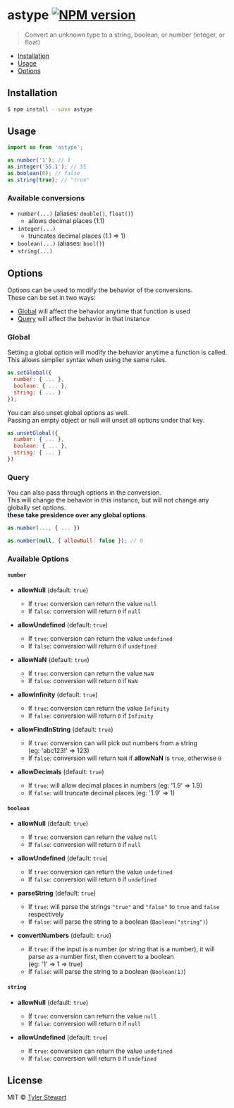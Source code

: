 # astype [![NPM version][npm-image]][npm-url]
> Convert an unknown type to a string, boolean, or number (integer, or float)

* [Installation](#installation)
* [Usage](#usage)
* [Options](#options)

## Installation

```sh
$ npm install --save astype
```

## Usage

```js
import as from 'astype';

as.number('1'); // 1
as.integer('55.1'); // 55
as.boolean(0); // false
as.string(true); // "true"
```

### Available conversions

* `number(...)` (aliases: `double()`, `float()`)
  * allows decimal places (1.1)
* `integer(...)`
  * truncates decimal places (1.1 => 1)
* `boolean(...)` (aliases: `bool()`)
* `string(...)`

## Options

Options can be used to modify the behavior of the conversions.  
These can be set in two ways:

* [Global](#global) will affect the behavior anytime that function is used
* [Query](#query) will affect the behavior in that instance

### Global

Setting a global option will modify the behavior anytime a function is called.  
This allows simplier syntax when using the same rules.

```js
as.setGlobal({
  number: { ... },
  boolean: { ... },
  string: { ... }
});
```

You can also unset global options as well.  
Passing an empty object or null will unset all options under that key.

```js
as.unsetGlobal({
  number: { ... },
  boolean: { ... },
  string: { ... }
})
```

### Query

You can also pass through options in the conversion.  
This will change the behavior in this instance, but will not change any globally set options.  
**these take presidence over any global options**.

```js
as.number(..., { ... })
```

```js
as.number(null, { allowNull: false }); // 0
```

### Available Options

#### `number`
* **allowNull** (default: `true`)
  * If `true`: conversion can return the value `null`
  * If `false`: conversion will return `0` if `null`


* **allowUndefined** (default: `true`)
  * If `true`: conversion can return the value `undefined`
  * If `false`: conversion will return `0` if `undefined`


* **allowNaN** (default: `true`)
  * If `true`: conversion can return the value `NaN`
  * If `false`: conversion will return `0` if `NaN`


* **allowInfinity** (default: `true`)
  * If `true`: conversion can return the value `Infinity`
  * If `false`: conversion will return `0` if `Infinity`


* **allowFindInString** (default: `true`)
  * If `true`: conversion can will pick out numbers from a string  
  (eg: 'abc123!' => 123)
  * If `false`: conversion will return `NaN` if **allowNaN** is `true`,
  otherwise `0`

* **allowDecimals** (default: `true`)
  * If `true`: will allow decimal places in numbers
  (eg: '1.9' => 1.9)
  * If `false`: will truncate decimal places
  (eg: '1.9' => 1)

#### `boolean`
* **allowNull** (default: `true`)
  * If `true`: conversion can return the value `null`
  * If `false`: conversion will return `0` if `null`


* **allowUndefined** (default: `true`)
  * If `true`: conversion can return the value `undefined`
  * If `false`: conversion will return `0` if `undefined`


* **parseString** (default: `true`)
  * If `true`: will parse the strings `"true"` and `"false"` to `true`
  and `false` respectively
  * If `false`: will parse the string to a boolean (`Boolean("string")`)


* **convertNumbers** (default: `true`)
  * If `true`: if the input is a number (or string that is a number),
  it will parse as a number first, then convert to a boolean  
  (eg: '1' => 1 => true)
  * If `false`: will parse the string to a boolean (`Boolean(1)`)

#### `string`
* **allowNull** (default: `true`)
  * If `true`: conversion can return the value `null`
  * If `false`: conversion will return `0` if `null`


* **allowUndefined** (default: `true`)
  * If `true`: conversion can return the value `undefined`
  * If `false`: conversion will return `0` if `undefined`

## License

MIT © [Tyler Stewart]()

[npm-image]: https://badge.fury.io/js/astype.svg
[npm-url]: https://npmjs.org/package/astype
